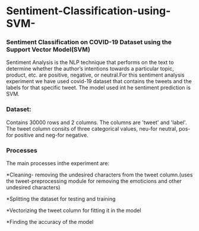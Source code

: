 # Sentiment-Classification-using-SVM-
### Sentiment Classification on COVID-19 Dataset using the Support Vector Model(SVM)

Sentiment Analysis is the NLP technique that performs on the text to determine whether the author’s intentions towards a particular topic, product, etc. are positive, negative, or neutral.For this sentiment analysis experiment we have used covid-19 dataset that contains the tweets and the labels for that specific tweet. The model used int he sentiment prediction is SVM.

### Dataset:
Contains 30000 rows and 2 columns. The columns are 'tweet' and 'label'.
The tweet column consits of three categorical values, neu-for neutral, pos-for positive and neg-for negative.

### Processes
The main processes inthe experiment are:

*Cleaning- removing the undesired characters from the tweet column.(uses the tweet-preprocessing module for removing the emoticions and other undesired characters)

*Splitting the dataset for testing and training

*Vectorizing the tweet column for fitting it in the model

*Finding the accuracy of the model
